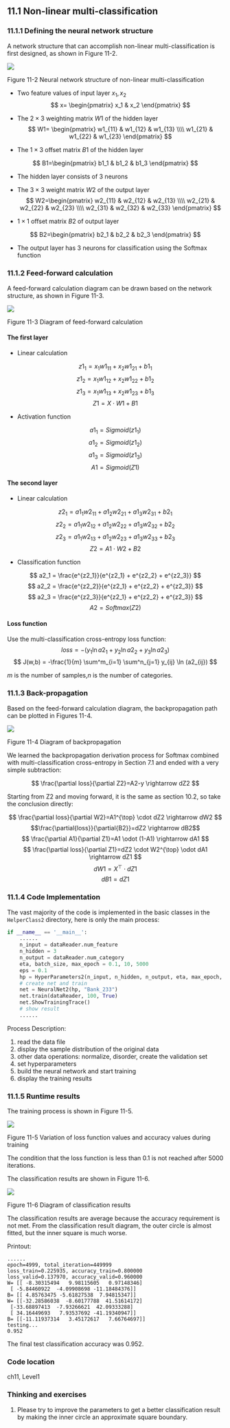 <!--Copyright © Microsoft Corporation. All rights reserved.
  适用于[License](https://github.com/Microsoft/ai-edu/blob/master/LICENSE.md)版权许可-->

## 11.1 Non-linear multi-classification

### 11.1.1 Defining the neural network structure

A network structure that can accomplish non-linear multi-classification is first designed, as shown in Figure 11-2.

![](https://aiedugithub4a2.blob.core.windows.net/a2-images/Images/11/nn.png)

Figure 11-2 Neural network structure of non-linear multi-classification

- Two feature values of input layer $x_1, x_2$
$$
x=
\begin{pmatrix}
    x_1 & x_2
\end{pmatrix}
$$
- The $2\times 3$ weighting matrix $W1$ of the hidden layer
$$
W1=
\begin{pmatrix}
    w1_{11} & w1_{12} & w1_{13} \\\\
    w1_{21} & w1_{22} & w1_{23}
\end{pmatrix}
$$

- The $1\times 3$ offset matrix $B1$ of the hidden layer

$$
B1=\begin{pmatrix}
    b1_1 & b1_2 & b1_3 
\end{pmatrix}
$$

- The hidden layer consists of 3 neurons
- The $3\times 3$ weight matrix $W2$ of the output layer 
$$
W2=\begin{pmatrix}
    w2_{11} & w2_{12} & w2_{13} \\\\
    w2_{21} & w2_{22} & w2_{23} \\\\
    w2_{31} & w2_{32} & w2_{33} 
\end{pmatrix}
$$

- $1\times 1$ offset matrix $B2$ of output layer 

$$
B2=\begin{pmatrix}
    b2_1 & b2_2 & b2_3 
  \end{pmatrix}
$$

- The output layer has 3 neurons for classification using the Softmax function

### 11.1.2 Feed-forward calculation

A feed-forward calculation diagram can be drawn based on the network structure, as shown in Figure 11-3.

![](https://aiedugithub4a2.blob.core.windows.net/a2-images/Images/11/multiple_forward.png)

Figure 11-3 Diagram of feed-forward calculation

#### The first layer 

- Linear calculation

$$
z1_1 = x_1 w1_{11} + x_2 w1_{21} + b1_1
$$
$$
z1_2 = x_1 w1_{12} + x_2 w1_{22} + b1_2
$$
$$
z1_3 = x_1 w1_{13} + x_2 w1_{23} + b1_3
$$
$$
Z1 = X \cdot W1 + B1
$$

- Activation function

$$
a1_1 = Sigmoid(z1_1) 
$$
$$
a1_2 = Sigmoid(z1_2) 
$$
$$
a1_3 = Sigmoid(z1_3) 
$$
$$
A1 = Sigmoid(Z1)
$$

#### The second layer

- Linear calculation

$$
z2_1 = a1_1 w2_{11} + a1_2 w2_{21} + a1_3 w2_{31} + b2_1
$$
$$
z2_2 = a1_1 w2_{12} + a1_2 w2_{22} + a1_3 w2_{32} + b2_2
$$
$$
z2_3 = a1_1 w2_{13} + a1_2 w2_{23} + a1_3 w2_{33} + b2_3
$$
$$
Z2 = A1 \cdot W2 + B2
$$

- Classification function 

$$
a2_1 = \frac{e^{z2_1}}{e^{z2_1} + e^{z2_2} + e^{z2_3}}
$$
$$
a2_2 = \frac{e^{z2_2}}{e^{z2_1} + e^{z2_2} + e^{z2_3}}
$$
$$
a2_3 = \frac{e^{z2_3}}{e^{z2_1} + e^{z2_2} + e^{z2_3}}
$$
$$
A2 = Softmax(Z2)
$$

#### Loss function

Use the multi-classification cross-entropy loss function:
$$
loss = -(y_1 \ln a2_1 + y_2 \ln a2_2 + y_3 \ln a2_3)
$$
$$
J(w,b) = -\frac{1}{m} \sum^m_{i=1} \sum^n_{j=1} y_{ij} \ln (a2_{ij})
$$

$m$ is the number of samples,$n$ is the number of categories.

### 11.1.3 Back-propagation

Based on the feed-forward calculation diagram, the backpropagation path can be plotted in Figures 11-4.

![](https://aiedugithub4a2.blob.core.windows.net/a2-images/Images/11/multiple_backward.png)

Figure 11-4 Diagram of backpropagation 

We learned the backpropagation derivation process for Softmax combined with multi-classification cross-entropy in Section 7.1 and ended with a very simple subtraction:

$$
\frac{\partial loss}{\partial Z2}=A2-y \rightarrow dZ2
$$

Starting from Z2 and moving forward, it is the same as section 10.2, so take the conclusion directly:

$$
\frac{\partial loss}{\partial W2}=A1^{\top} \cdot dZ2 \rightarrow dW2
$$
$$\frac{\partial{loss}}{\partial{B2}}=dZ2 \rightarrow dB2$$
$$
\frac{\partial A1}{\partial Z1}=A1 \odot (1-A1) \rightarrow dA1
$$
$$
\frac{\partial loss}{\partial Z1}=dZ2 \cdot W2^{\top} \odot dA1 \rightarrow dZ1 
$$
$$
dW1=X^{\top} \cdot dZ1
$$
$$
dB1=dZ1
$$

### 11.1.4 Code Implementation

The vast majority of the code is implemented in the basic classes in the `HelperClass2` directory, here is only the main process:

```Python
if __name__ == '__main__':
    ......
    n_input = dataReader.num_feature
    n_hidden = 3
    n_output = dataReader.num_category
    eta, batch_size, max_epoch = 0.1, 10, 5000
    eps = 0.1
    hp = HyperParameters2(n_input, n_hidden, n_output, eta, max_epoch, batch_size, eps, NetType.MultipleClassifier, InitialMethod.Xavier)
    # create net and train
    net = NeuralNet2(hp, "Bank_233")
    net.train(dataReader, 100, True)
    net.ShowTrainingTrace()
    # show result
    ......
```

Process Description:

1. read the data file
2. display the sample distribution of the original data
3. other data operations: normalize, disorder, create the validation set
4. set hyperparameters
5. build the neural network and start training
6. display the training results

### 11.1.5 Runtime results

The training process is shown in Figure 11-5.

![](https://aiedugithub4a2.blob.core.windows.net/a2-images/Images/11/loss.png)

Figure 11-5 Variation of loss function values and accuracy values during training

The condition that the loss function is less than 0.1 is not reached after 5000 iterations.

The classification results are shown in Figure 11-6.

![](https://aiedugithub4a2.blob.core.windows.net/a2-images/Images/11/result.png)

Figure 11-6 Diagram of classification results

The classification results are average because the accuracy requirement is not met. From the classification result diagram, the outer circle is almost fitted, but the inner square is much worse.

Printout:

```
......
epoch=4999, total_iteration=449999
loss_train=0.225935, accuracy_train=0.800000
loss_valid=0.137970, accuracy_valid=0.960000
W= [[ -8.30315494   9.98115605   0.97148346]
 [ -5.84460922  -4.09908698 -11.18484376]]
B= [[ 4.85763475 -5.61827538  7.94815347]]
W= [[-32.28586038  -8.60177788  41.51614172]
 [-33.68897413  -7.93266621  42.09333288]
 [ 34.16449693   7.93537692 -41.19340947]]
B= [[-11.11937314   3.45172617   7.66764697]]
testing...
0.952
```
The final test classification accuracy was 0.952.

### Code location

ch11, Level1

### Thinking and exercises

1. Please try to improve the parameters to get a better classification result by making the inner circle an approximate square boundary.
